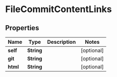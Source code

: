 

# FileCommitContentLinks


## Properties

| Name | Type | Description | Notes |
|------------ | ------------- | ------------- | -------------|
|**self** | **String** |  |  [optional] |
|**git** | **String** |  |  [optional] |
|**html** | **String** |  |  [optional] |



